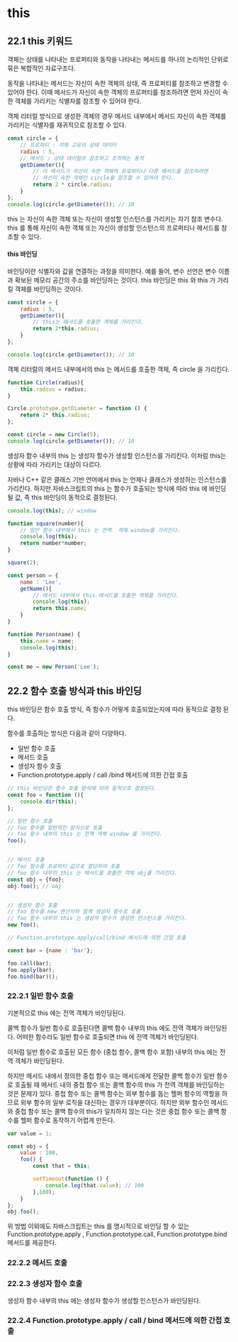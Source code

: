 # this

## 22.1 this 키워드

객체는 상태를 나타내는 프로퍼티와 동작을 나타내는 메서드를 하나의 논리적인 단위로 묶은 복합적인 자료구조다.

동작을 나타내는 메서드는 자신이 속한 객체의 상태, 즉 프로퍼티를 참조하고 변경할 수 있어야 한다. 
이때 메서드가 자신이 속한 객체의 프로퍼티를 참조하려면 먼저 자신이 속한 객체를 가리키는 식별자를 참조할 수 있어야 한다.

객체 리터럴 방식으로 생성한 객체의 경우 메서드 내부에서 메서드 자신이 속한 객체를 가리키는 식별자를 재귀적으로 참조할 수 있다.

```javascript
const circle = {
    // 프로퍼티 : 객체 고유의 상태 데이터
    radius : 5,
    // 메서드 : 상태 데이털르 참조하고 조작하는 동작
    getDiameter(){
        // 이 메서드가 자신이 속한 객체의 프로퍼티나 다른 메서드를 참조하려면
        // 자신이 속한 객체인 circle을 참조할 수 있어야 한다.
        return 2 * circle.radius;
    }
};
console.log(circle.getDiameter()); // 10
```

this 는 자신이 속한 객체 또는 자신이 생성할 인스턴스를 가리키는 자기 참조 변수다. 
this 를 통해 자신이 속한 객체 또는 자신이 생성할 인스턴스의 프로퍼티나 메서드를 참조할 수 있다.


#### this 바인딩

바인딩이란 식별자와 값을 연결하는 과정을 의미한다. 
예를 들어, 변수 선언은 변수 이름과 확보된 메모리 공간의 주소를 바인딩하는 것이다.
this 바인딩은 this 와 this 가 가리킬 객체를 바인딩하는 것이다.

```javascript
const circle = {
    radius : 5,
    getDiameter(){
        // this는 메서드를 호출한 객체를 가리킨다.
        return 2*this.radius;
    }
};

console.log(circle.getDiameter()); // 10
```

객체 리터럴의 메서드 내부에서의 this 는 메서드를 호출한 객체, 즉 circle 을 가리킨다.

```javascript
function Circle(radius){
    this.radius = radius;
}

Circle.prototype.getDiameter = function () {
    return 2* this.radius;
};

const circle = new Circle(5);
console.log(circle.getDiameter()); // 10
```

생성자 함수 내부의 this 는 생성자 함수가 생성할 인스턴스를 가리킨다. 
이처럼 this는 상황에 따라 가리키는 대상이 다르다.

자바나 C++ 같은 클래스 기반 언어에서 this 는 언제나 클래스가 생성하는 인스턴스를 가리킨다.
하지만 자바스크립트의 this 는 함수가 호출되는 방식에 따라 this 에 바인딩될 값, 즉 this 바인딩이 동적으로 결정된다.

```javascript
console.log(this); // window

function square(number){
    // 일반 함수 내부에서 this 는 전역  객체 window를 가리킨다.
    console.log(this);
    return number*number;
}

square(2);

const person = {
    name : 'Lee',
    getName(){
        // 메서드 내부에서 this 메서드를 호출한 객체를 가리킨다.
        console.log(this);
        return this.name;
    }
}

function Person(name) {
    this.name = name;
    console.log(this);
}

const me = new Person('Lee');
```


## 22.2 함수 호출 방식과 this 바인딩

this 바인딩은 함수 호출 방식, 즉 함수가 어떻게 호출되었는지에 따라 동적으로 결정 된다.


함수를 호출하는 방식은 다음과 같이 다양하다.

- 일반 함수 호출
- 메서드 호출
- 생성자 함수 호출
- Function.prototype.apply / call /bind 메서드에 의한 간접 호출


```javascript
// this 바인딩은 함수 호출 방식에 따라 동적으로 결정된다.
const foo = function (){
    console.dir(this);
};

// 일반 함수 호출
// foo 함수를 일반적인 방식으로 호출
// foo 함수 내부의 this 는 전역 객체 window 를 가리킨다.
foo();


// 메서드 호출
// foo 함수를 프로퍼티 값으로 할당하여 호출
// foo 함수 내부의 this 는 메서드를 호출한 객체 obj를 가리킨다.
const obj = {foo};
obj.foo(); // obj


// 생성자 함수 호출
// foo 함수를 new 연산자와 함께 생성자 함수로 호출
// foo 함수 내부의 this 는 생성자 함수가 생성한 인스턴스를 가리킨다.
new foo();

// Function.prototype.apply/call/bind 메서드에 의한 간접 호출

const bar = {name : 'bar'};

foo.call(bar);
foo.apply(bar);
foo.bind(bar)();
```

### 22.2.1 일반 함수 호출

기본적으로 this 에는 전역 객체가 바인딩된다.


콜백 함수가 일반 함수로 호출된다면 콜백 함수 내부의 this 에도 전역 객체가 바인딩된다.
어떠한 함수라도 일반 함수로 호출되면 this 에 전역 객체가 바인딩된다.



이처럼 일반 함수로 호출된 모든 함수 (중첩 함수, 콜백 함수 포함) 내부의 this 에는 전역 객체가 바인딩된다.

하지만 메서드 내에서 정의한 중첩 함수 또는 메서드에게 전달한 콜백 함수가 일반 함수로 호출될 때 메서드 내의 중첩 함수 또는
콜백 함수의 this 가 전역 객체를 바인딩하는 것은 문제가 있다. 중첩 함수 또는 콜백 함수는 외부 함수를 돕는 헬퍼 함수의 
역할을 하므로 외부 함수의 일부 로직을 대신하는 경우가 대부분이다. 하지만 외부 함수인 메서드와 중첩 함수 또는 콜백 함수의 this가
일치하지 않는 다는 것은 중첩 함수 또는 콜백 함수를 헬퍼 함수로 동작하기 어렵게 만든다.

```javascript
var value = 1;

const obj = {
    value : 100,
    foo() {
        const that = this;

        setTimeout(function () {
            console.log(that.value); // 100
        },100);
    }
};
obj.foo();
```

위 방법 이외에도 자바스크립트는 this 를 명시적으로 바인딩 할 수 있는 Function.prototype.apply , Function.prototype.call,
Function.prototype.bind 메서드를 제공한다.


### 22.2.2 메서드 호출


### 22.2.3 생성자 함수 호출

생성자 함수 내부의 this 에는 생성자 함수가 생성할 인스턴스가 바인딩된다.

### 22.2.4 Function.prototype.apply / call / bind 메서드에 의한 간접 호출
